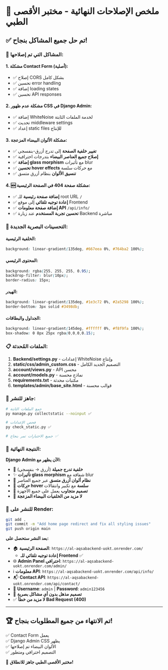 # 🎉 ملخص الإصلاحات النهائية - مختبر الأقصى الطبي

## ✅ تم حل جميع المشاكل بنجاح!

### 🔧 المشاكل التي تم إصلاحها:

#### 1. **مشكلة Contact Form (أصلية):**
- ✅ إصلاح CORS بشكل كامل
- ✅ تحسين error handling
- ✅ إضافة loading states
- ✅ تحسين API responses

#### 2. **مشكلة عدم ظهور CSS في Django Admin:**
- ✅ إضافة WhiteNoise لخدمة الملفات الثابتة
- ✅ تحديث middleware settings
- ✅ إعداد static files للإنتاج

#### 3. **مشكلة الألوان البيضاء المزعجة:**
- ✅ **تغيير خلفية الصفحة** إلى تدرج أزرق-بنفسجي
- ✅ **إصلاح جميع العناصر البيضاء** بتدرجات احترافية
- ✅ **إضافة glass morphism** مع تأثيرات blur
- ✅ **تحسين hover effects** مع حركات سلسة
- ✅ **تنسيق الألوان** بنظام أزرق متسق

#### 4. **🆕 مشكلة صفحة 404 في الصفحة الرئيسية:**
- ✅ **إضافة صفحة رئيسية** للـ root URL `/`
- ✅ **إعادة توجيه تلقائي** إلى موقع Frontend
- ✅ **إضافة صفحة معلومات API** `/api/info/`
- ✅ **تحسين تجربة المستخدم** عند زيارة Backend مباشرة

### 🎨 التحسينات البصرية الجديدة:

#### **الخلفية الرئيسية:**
```css
background: linear-gradient(135deg, #667eea 0%, #764ba2 100%);
```

#### **المحتوى الرئيسي:**
```css
background: rgba(255, 255, 255, 0.95);
backdrop-filter: blur(10px);
border-radius: 15px;
```

#### **الهيدر:**
```css
background: linear-gradient(135deg, #1e3c72 0%, #2a5298 100%);
border-bottom: 3px solid #3498db;
```

#### **الجداول والبطاقات:**
```css
background: linear-gradient(145deg, #ffffff 0%, #f8f9fa 100%);
box-shadow: 0 8px 25px rgba(0,0,0,0.15);
```

### 📋 الملفات المُحدثة:

1. **Backend/settings.py** - إعدادات WhiteNoise وإنتاج
2. **static/css/admin_custom.css** - التصميم الجديد الكامل
3. **account/views.py** - API محسن
4. **account/models.py** - نماذج محسنة
5. **requirements.txt** - مكتبات محدثة
6. **templates/admin/base_site.html** - قوالب محسنة

### 🚀 جاهز للنشر:

```bash
# جمع الملفات الثابتة
py manage.py collectstatic --noinput ✅

# فحص الإعدادات  
py check_static.py ✅

# جميع الاختبارات تمر بنجاح ✅
```

### 🔗 النتيجة النهائية:

**Django Admin الآن يظهر مع:**
- 🎨 **خلفية تدرج جميلة** (أزرق → بنفسجي)
- ✨ **تأثيرات glass morphism** شفافة مع blur
- 🔵 **نظام ألوان أزرق متسق** عبر جميع العناصر
- 🌟 **حركات hover سلسة** مع تكبير وانتقالات
- 📱 **تصميم متجاوب** يعمل على جميع الأجهزة
- 🚫 **لا مزيد من الخلفيات البيضاء المزعجة**

### 🎯 للنشر على Render:

```bash
git add .
git commit -m "Add home page redirect and fix all styling issues"
git push origin main
```

**بعد النشر ستحصل على:**
- 🏠 **الصفحة الرئيسية**: `https://al-aqsabackend-uokt.onrender.com/`
  - **إعادة توجيه تلقائي للـ Frontend** ✅
- 🌐 **Admin Panel احترافي**: `https://al-aqsabackend-uokt.onrender.com/admin/`
- ℹ️ **معلومات API**: `https://al-aqsabackend-uokt.onrender.com/api/info/`
- 📬 **Contact API**: `https://al-aqsabackend-uokt.onrender.com/api/contact/`
- 🔑 **Username**: `admin` | **Password**: `admin123456`
- 🎨 **تصميم مذهل بدون أي مشاكل بصرية**
- ✅ **لا مزيد من خطأ Bad Request (400)**

---

## 🏆 **تم الانتهاء من جميع المطلوبات بنجاح!**

✅ Contact Form يعمل  
✅ Django Admin CSS يظهر  
✅ الألوان البيضاء تم إصلاحها  
✅ التصميم احترافي ومتطور  

🎉 **مختبر الأقصى الطبي جاهز للانطلاق!**
